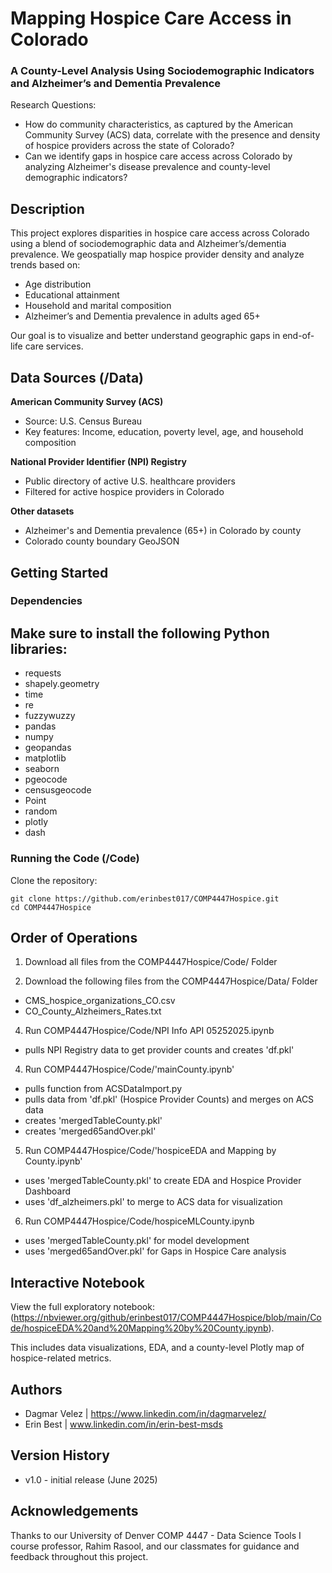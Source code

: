 # Mapping Hospice Care Access in Colorado
### A County-Level Analysis Using Sociodemographic Indicators and Alzheimer’s and Dementia Prevalence

Research Questions:
- How do community characteristics, as captured by the American Community Survey (ACS) data, correlate with the presence and density of hospice providers across the state of Colorado?
- Can we identify gaps in hospice care access across Colorado by analyzing Alzheimer's disease prevalence and county-level demographic indicators?

## Description

This project explores disparities in hospice care access across Colorado using a blend of sociodemographic data and Alzheimer’s/dementia prevalence. We geospatially map hospice provider density and analyze trends based on:
- Age distribution
- Educational attainment
- Household and marital composition
- Alzheimer’s and Dementia prevalence in adults aged 65+

Our goal is to visualize and better understand geographic gaps in end-of-life care services.

## Data Sources (/Data)
**American Community Survey (ACS)**
- Source: U.S. Census Bureau  
- Key features: Income, education, poverty level, age, and household composition

**National Provider Identifier (NPI) Registry**
- Public directory of active U.S. healthcare providers  
- Filtered for active hospice providers in Colorado

**Other datasets**
- Alzheimer's and Dementia prevalence (65+) in Colorado by county
- Colorado county boundary GeoJSON  

## Getting Started

### Dependencies

## Make sure to install the following Python libraries:
- requests
- shapely.geometry
- time
- re
- fuzzywuzzy
- pandas
- numpy
- geopandas
- matplotlib
- seaborn
- pgeocode
- censusgeocode
- Point
- random
- plotly
- dash

### Running the Code (/Code)
Clone the repository: 
```
git clone https://github.com/erinbest017/COMP4447Hospice.git
cd COMP4447Hospice
```

## Order of Operations

1) Download all files from the COMP4447Hospice/Code/ Folder
   
2) Download the following files from the COMP4447Hospice/Data/ Folder
- CMS_hospice_organizations_CO.csv
- CO_County_Alzheimers_Rates.txt
  
4) Run COMP4447Hospice/Code/NPI Info API 05252025.ipynb
- pulls NPI Registry data to get provider counts and creates 'df.pkl'
  
4) Run COMP4447Hospice/Code/'mainCounty.ipynb'
- pulls function from ACSDataImport.py
- pulls data from 'df.pkl' (Hospice Provider Counts) and merges on ACS data
- creates 'mergedTableCounty.pkl'
- creates 'merged65andOver.pkl'

5) Run COMP4447Hospice/Code/'hospiceEDA and Mapping by County.ipynb'
- uses 'mergedTableCounty.pkl' to create EDA and Hospice Provider Dashboard
- uses 'df_alzheimers.pkl' to merge to ACS data for visualization

6) Run COMP4447Hospice/Code/hospiceMLCounty.ipynb
- uses 'mergedTableCounty.pkl' for model development
- uses 'merged65andOver.pkl' for Gaps in Hospice Care analysis

## Interactive Notebook

View the full exploratory notebook: (https://nbviewer.org/github/erinbest017/COMP4447Hospice/blob/main/Code/hospiceEDA%20and%20Mapping%20by%20County.ipynb).

This includes data visualizations, EDA, and a county-level Plotly map of hospice-related metrics.

## Authors

- Dagmar Velez | https://www.linkedin.com/in/dagmarvelez/
- Erin Best    | www.linkedin.com/in/erin-best-msds

## Version History
- v1.0 - initial release (June 2025)

## Acknowledgements
Thanks to our University of Denver COMP 4447 - Data Science Tools I course professor, Rahim Rasool, and our classmates for guidance and feedback throughout this project.
